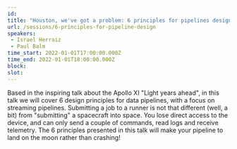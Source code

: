 ```yaml
---
id: 
title: "Houston, we've got a problem: 6 principles for pipelines design taken from the Apollo missions"
url: /sessions/6-principles-for-pipeline-design
speakers:
 - Israel Herraiz
 - Paul Balm
time_start: 2022-01-01T17:00:00.000Z
time_end: 2022-01-01T18:00:00.000Z
block: 
slot: 
---
```


Based in the inspiring talk about the Apollo XI "Light years ahead", in this talk we will cover 6 design principles for data pipelines, with a focus on streaming pipelines. Submitting a job to a runner is not that different (well, a bit) from "submitting" a spacecraft into space. You lose direct access to the device, and can only send a couple of commands, read logs and receive telemetry. The 6 principles presented in this talk will make your pipeline to land on the moon rather than crashing!